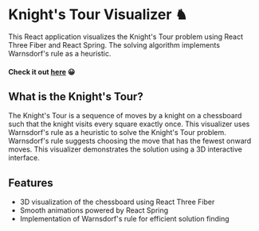 # Knight's Tour Visualizer ♞

This React application visualizes the Knight's Tour problem using React Three Fiber and React Spring. The solving algorithm implements Warnsdorf's rule as a heuristic.

#### Check it out [here](https://knighttourvisualizer.netlify.app) 😀

## What is the Knight's Tour?
The Knight's Tour is a sequence of moves by a knight on a chessboard such that the knight visits every square exactly once. This visualizer uses Warnsdorf's rule as a heuristic to solve the Knight's Tour problem. Warnsdorf's rule suggests choosing the move that has the fewest onward moves. This visualizer demonstrates the solution using a 3D interactive interface.

## Features
- 3D visualization of the chessboard using React Three Fiber
- Smooth animations powered by React Spring
- Implementation of Warnsdorf's rule for efficient solution finding
